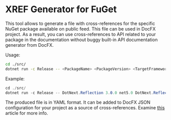 # XREF Generator for FuGet
This tool allows to generate a file with cross-references for the specific NuGet package available on public feed. This file can be used in DocFX project. As a result, you can use cross-references to API related to your package in the documentation without buggy built-in API documentation generator from DocFX.

Usage:
```bash
cd ./src/
dotnet run -c Release -- <PackageName> <PackageVersion> <TargetFramework> <OutputFile>
```

Example:
```csharp
cd ./src/
dotnet run -c Release -- DotNext.Reflection 3.0.0 net5.0 DotNext.Reflection.xref
```

The produced file is in YAML format. It can be added to DocFX JSON configuration for your project as a source of cross-references. Examine [this](https://dotnet.github.io/docfx/tutorial/links_and_cross_references.html) article for more info.
